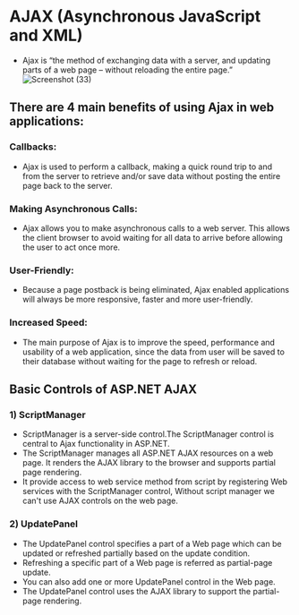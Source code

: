 # AJAX (Asynchronous JavaScript and XML)
* Ajax is “the method of exchanging data with a server, and updating parts of a web page – without reloading the entire page.” 
![Screenshot (33)](https://user-images.githubusercontent.com/74582120/131965336-ed1185b7-c8d1-4db5-8277-21a08b9b1e19.png)

## There are 4 main benefits of using Ajax in web applications:
### Callbacks:
* Ajax is used to perform a callback, making a quick round trip to and from the server to retrieve and/or save data without posting the entire page back to the server. 
### Making Asynchronous Calls: 
* Ajax allows you to make asynchronous calls to a web server. This allows the client browser to avoid waiting for all data to arrive before allowing the user to act once more.
### User-Friendly: 
* Because a page postback is being eliminated, Ajax enabled applications will always be more responsive, faster and more user-friendly.
### Increased Speed:
* The main purpose of Ajax is to improve the speed, performance and usability of a web application, since the data from user will be saved to their database without waiting for the page to refresh or reload.

## Basic Controls of ASP.NET AJAX

### 1) ScriptManager

* ScriptManager is a server-side control.The ScriptManager control is central to Ajax functionality in ASP.NET. <br/>
* The ScriptManager manages all ASP.NET AJAX resources on a web page. It renders the AJAX library to the browser and supports partial page rendering. <br/>
* It provide access to web service method from script by registering Web services with the ScriptManager control, Without script manager we can't use AJAX controls on the web page.
 
### 2) UpdatePanel
* The UpdatePanel control specifies a part of a Web page which can be updated or refreshed partially based on the update condition. <br/>
*  Refreshing a specific part of a Web page is referred as partial-page update. <br/>
*  You can also add one or more UpdatePanel control in the Web page. <br/>
* The UpdatePanel control uses the AJAX library to support the partial-page rendering. <br/>
